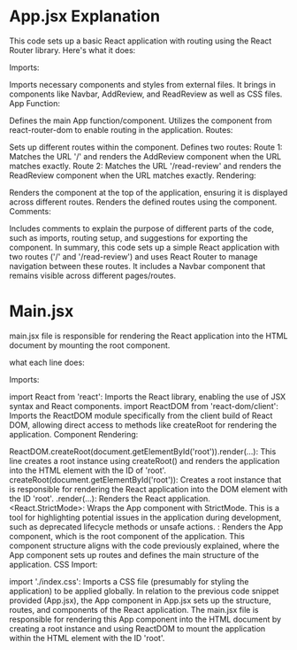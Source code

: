 # App.jsx Explanation

This code sets up a basic React application with routing using the React Router library. Here's what it does:

Imports:

Imports necessary components and styles from external files. It brings in components like Navbar, AddReview, and ReadReview as well as CSS files.
App Function:

Defines the main App function/component.
Utilizes the <BrowserRouter> component from react-router-dom to enable routing in the application.
Routes:

Sets up different routes within the <Routes> component.
Defines two routes:
Route 1: Matches the URL '/' and renders the AddReview component when the URL matches exactly.
Route 2: Matches the URL '/read-review' and renders the ReadReview component when the URL matches exactly.
Rendering:

Renders the <Navbar> component at the top of the application, ensuring it is displayed across different routes.
Renders the defined routes using the <Routes> component.
Comments:

Includes comments to explain the purpose of different parts of the code, such as imports, routing setup, and suggestions for exporting the component.
In summary, this code sets up a simple React application with two routes ('/' and '/read-review') and uses React Router to manage navigation between these routes. It includes a Navbar component that remains visible across different pages/routes.

# Main.jsx

main.jsx file  is responsible for rendering the React application into the HTML document by mounting the root component.

what each line does:

Imports:

import React from 'react': Imports the React library, enabling the use of JSX syntax and React components.
import ReactDOM from 'react-dom/client': Imports the ReactDOM module specifically from the client build of React DOM, allowing direct access to methods like createRoot for rendering the application.
Component Rendering:

ReactDOM.createRoot(document.getElementById('root')).render(...): This line creates a root instance using createRoot() and renders the application into the HTML element with the ID of 'root'.
createRoot(document.getElementById('root')): Creates a root instance that is responsible for rendering the React application into the DOM element with the ID 'root'.
.render(...): Renders the React application.
<React.StrictMode>: Wraps the App component with StrictMode. This is a tool for highlighting potential issues in the application during development, such as deprecated lifecycle methods or unsafe actions.
<App />: Renders the App component, which is the root component of the application. This component structure aligns with the code previously explained, where the App component sets up routes and defines the main structure of the application.
CSS Import:

import './index.css': Imports a CSS file (presumably for styling the application) to be applied globally.
In relation to the previous code snippet provided (App.jsx), the App component in App.jsx sets up the structure, routes, and components of the React application. The main.jsx file is responsible for rendering this App component into the HTML document by creating a root instance and using ReactDOM to mount the application within the HTML element with the ID 'root'.